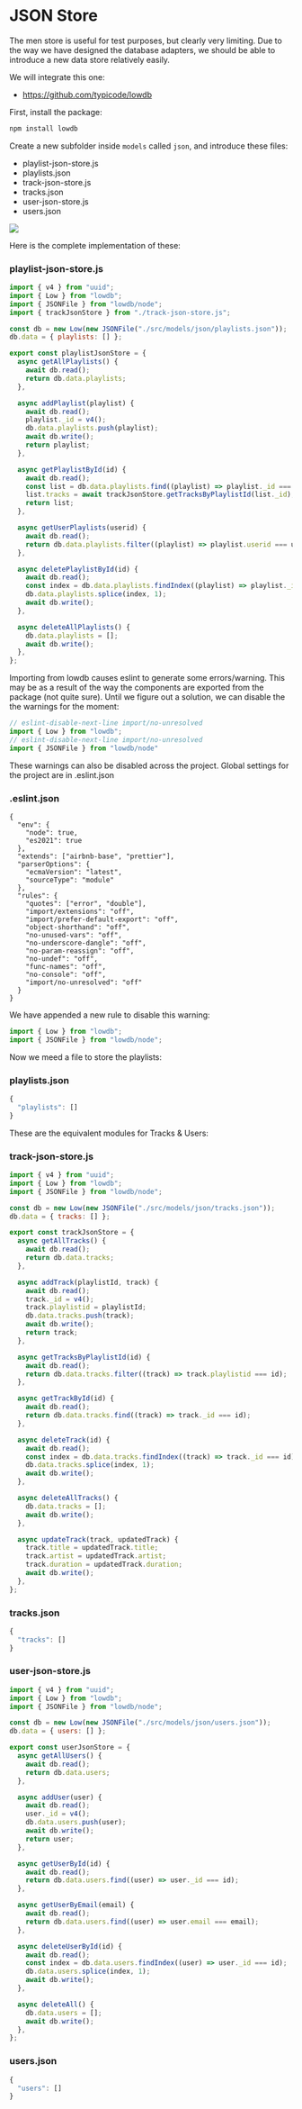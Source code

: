 # JSON Store

The men store is useful for test purposes, but clearly very limiting. Due to the way we have designed the database adapters, we should be able to introduce a new data store relatively easily.

We will integrate this one:

- <https://github.com/typicode/lowdb>

First, install the package:

~~~bash
npm install lowdb
~~~

Create a new subfolder inside `models` called `json`, and introduce these files:

- playlist-json-store.js
- playlists.json
- track-json-store.js
- tracks.json
- user-json-store.js
- users.json

![](img/08.png)

Here is the complete implementation of these:

### playlist-json-store.js

~~~javascript
import { v4 } from "uuid";
import { Low } from "lowdb";
import { JSONFile } from "lowdb/node";
import { trackJsonStore } from "./track-json-store.js";

const db = new Low(new JSONFile("./src/models/json/playlists.json"));
db.data = { playlists: [] };

export const playlistJsonStore = {
  async getAllPlaylists() {
    await db.read();
    return db.data.playlists;
  },

  async addPlaylist(playlist) {
    await db.read();
    playlist._id = v4();
    db.data.playlists.push(playlist);
    await db.write();
    return playlist;
  },

  async getPlaylistById(id) {
    await db.read();
    const list = db.data.playlists.find((playlist) => playlist._id === id);
    list.tracks = await trackJsonStore.getTracksByPlaylistId(list._id);
    return list;
  },

  async getUserPlaylists(userid) {
    await db.read();
    return db.data.playlists.filter((playlist) => playlist.userid === userid);
  },

  async deletePlaylistById(id) {
    await db.read();
    const index = db.data.playlists.findIndex((playlist) => playlist._id === id);
    db.data.playlists.splice(index, 1);
    await db.write();
  },

  async deleteAllPlaylists() {
    db.data.playlists = [];
    await db.write();
  },
};
~~~

Importing from lowdb causes eslint to generate some errors/warning. This may be as a result of the way the components are exported from the package (not quite sure). Until we figure out a solution, we can disable the the warnings for the moment:

~~~javascript
// eslint-disable-next-line import/no-unresolved
import { Low } from "lowdb";
// eslint-disable-next-line import/no-unresolved
import { JSONFile } from "lowdb/node"
~~~

These warnings can also be disabled across the project. Global settings for the project are in .eslint.json

### .eslint.json

~~~
{
  "env": {
    "node": true,
    "es2021": true
  },
  "extends": ["airbnb-base", "prettier"],
  "parserOptions": {
    "ecmaVersion": "latest",
    "sourceType": "module"
  },
  "rules": {
    "quotes": ["error", "double"],
    "import/extensions": "off",
    "import/prefer-default-export": "off",
    "object-shorthand": "off",
    "no-unused-vars": "off",
    "no-underscore-dangle": "off",
    "no-param-reassign": "off",
    "no-undef": "off",
    "func-names": "off",
    "no-console": "off",
    "import/no-unresolved": "off"
  }
}
~~~

We have appended a new rule to disable this warning:

~~~javascript
import { Low } from "lowdb";
import { JSONFile } from "lowdb/node";
~~~

Now we meed a file to store the playlists:

### playlists.json

```javascript
{
  "playlists": []
}
```

These are the equivalent modules for Tracks & Users:

### track-json-store.js

```javascript
import { v4 } from "uuid";
import { Low } from "lowdb";
import { JSONFile } from "lowdb/node";

const db = new Low(new JSONFile("./src/models/json/tracks.json"));
db.data = { tracks: [] };

export const trackJsonStore = {
  async getAllTracks() {
    await db.read();
    return db.data.tracks;
  },

  async addTrack(playlistId, track) {
    await db.read();
    track._id = v4();
    track.playlistid = playlistId;
    db.data.tracks.push(track);
    await db.write();
    return track;
  },

  async getTracksByPlaylistId(id) {
    await db.read();
    return db.data.tracks.filter((track) => track.playlistid === id);
  },

  async getTrackById(id) {
    await db.read();
    return db.data.tracks.find((track) => track._id === id);
  },

  async deleteTrack(id) {
    await db.read();
    const index = db.data.tracks.findIndex((track) => track._id === id);
    db.data.tracks.splice(index, 1);
    await db.write();
  },

  async deleteAllTracks() {
    db.data.tracks = [];
    await db.write();
  },

  async updateTrack(track, updatedTrack) {
    track.title = updatedTrack.title;
    track.artist = updatedTrack.artist;
    track.duration = updatedTrack.duration;
    await db.write();
  },
};

```

### tracks.json

~~~javascript
{
  "tracks": []
}
~~~

### user-json-store.js

~~~javascript
import { v4 } from "uuid";
import { Low } from "lowdb";
import { JSONFile } from "lowdb/node";

const db = new Low(new JSONFile("./src/models/json/users.json"));
db.data = { users: [] };

export const userJsonStore = {
  async getAllUsers() {
    await db.read();
    return db.data.users;
  },

  async addUser(user) {
    await db.read();
    user._id = v4();
    db.data.users.push(user);
    await db.write();
    return user;
  },

  async getUserById(id) {
    await db.read();
    return db.data.users.find((user) => user._id === id);
  },

  async getUserByEmail(email) {
    await db.read();
    return db.data.users.find((user) => user.email === email);
  },

  async deleteUserById(id) {
    await db.read();
    const index = db.data.users.findIndex((user) => user._id === id);
    db.data.users.splice(index, 1);
    await db.write();
  },

  async deleteAll() {
    db.data.users = [];
    await db.write();
  },
};
~~~

### users.json

~~~javascript
{
  "users": []
}
~~~



